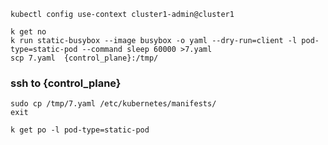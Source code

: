 ``` 
kubectl config use-context cluster1-admin@cluster1

```
````
k get no
k run static-busybox --image busybox -o yaml --dry-run=client -l pod-type=static-pod --command sleep 60000 >7.yaml
scp 7.yaml  {control_plane}:/tmp/
````
### ssh to {control_plane}

```
sudo cp /tmp/7.yaml /etc/kubernetes/manifests/
exit

k get po -l pod-type=static-pod
```
